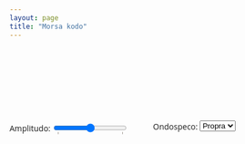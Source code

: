 ```yaml
---
layout: page
title: "Morsa kodo"
---
```


<!--

https: "//eo.wikipedia.org/wiki/Morsa_kodo


https://pressbooks.pub/sound/chapter/frequency-domain-graphs-2/

# pri apliko en JS:
https://developer.mozilla.org/en-US/docs/Web/API/OscillatorNode/setPeriodicWave
https://developer.mozilla.org/en-US/docs/Web/API/Web_Audio_API/Advanced_techniques
https://developer.mozilla.org/en-US/docs/Web/API/Web_Audio_API/Simple_synth

https://marcgg.com/blog/2016/11/01/javascript-audio/#
https://tonejs.github.io/
https://www.npmjs.com/package/fft-js

https://ib-lenhardt.com/kb/glossary/signal-modulation
https://www.gaussianwaves.com/2015/11/interpreting-fft-results-obtaining-magnitude-and-phase-information/
-->


<div class="container">
  <div class="keyboard"></div>
</div>
<div class="settingsBar">
  <div class="left">
    <span>Amplitudo: </span>
    <input
      type="range"
      min="0.0"
      max="1.0"
      step="0.01"
      value="0.5"
      list="volumes"
      name="volume" />
    <datalist id="volumes">
      <option value="0.0" label="Mute"></option>
      <option value="1.0" label="100%"></option>
    </datalist>
  </div>
  <div class="right">
    <span>Ondospeco: </span>
    <select name="waveform">
      <option value="custom">Propra</option>
      <option value="sine">Sinuso</option>
      <!--
      <option value="square" selected>Square</option>
      <option value="sawtooth">Sawtooth</option>
      <option value="triangle">Triangle</option>
      -->
    </select>
  </div>
</div>

<!--canvas width="512" height="300" id="osciloskopo"></canvas-->
<canvas width="512" height="300" id="magnitudoj"></canvas>
<canvas width="512" height="300" id="akvofalo"></canvas>


<style>
.container {
  /*
  overflow-x: scroll;
  overflow-y: hidden;
  */
  width: 660px;
  height: 110px;
  white-space: nowrap;
  margin: 10px;
}

.keyboard {
  width: auto;
  padding: 0;
  margin: 0;
}

.key {
  cursor: pointer;
  font:
    16px "Open Sans",
    "Lucida Grande",
    "Arial",
    sans-serif;
  border: 1px solid black;
  border-radius: 5px;
  width: 20px;
  height: 80px;
  text-align: center;
  box-shadow: 2px 2px darkgray;
  display: inline-block;
  position: relative;
  margin-right: 3px;
  user-select: none;
  -moz-user-select: none;
  -webkit-user-select: none;
  -ms-user-select: none;
}

.key div {
  position: absolute;
  bottom: 0;
  text-align: center;
  width: 100%;
  pointer-events: none;
}

.key div sub {
  font-size: 10px;
  pointer-events: none;
}

.key:hover {
  background-color: #eeeeff;
}

.key:active,
.active {
  background-color: black;
  color: white;
}

.octave {
  display: inline-block;
  padding-right: 6px;
}

.settingsBar {
  padding-top: 8px;
  font:
    14px "Open Sans",
    "Lucida Grande",
    "Arial",
    sans-serif;
  position: relative;
  vertical-align: middle;
  width: 100%;
  height: 30px;
}

.left {
  width: 50%;
  position: absolute;
  left: 0;
  display: table-cell;
  vertical-align: middle;
}

.left span,
.left input {
  vertical-align: middle;
}

.right {
  width: 50%;
  position: absolute;
  right: 0;
  display: table-cell;
  vertical-align: middle;
}

.right span {
  vertical-align: middle;
}

.right input {
  vertical-align: baseline;
}

</style>


<script>

  // longoj: punkto = 1, streko = 3, inter literoj = 3, inter vortoj = 7

mkodo = {  
  "A": "•-",
  "B": "-•••",
  "C": "-•-•",
  "Ĉ": "-•-••",
  "D": "-••",
  "E": "•",
  "F": "••-•",
  "G": "--•",
  "Ĝ": "--•-•",
  "H": "••••",
  "Ĥ": "-•--•", //aŭ ": "----",
  "I": "••",
  "J": "•---",
  "Ĵ": "•---•",
  "K": "-•-",
  "L": "•-••",
  "M": "--",
  "N": "-•",
  "O": "---",
  "P": "•--•",
  "R": "•-•",
  "S": "•••",
  "Ŝ": "•••-•",
  "T": "-",
  "U": "••-",
  "Ŭ": "••--",
  "V": "•••-",
  "Z": "--••",
  
  "Q": "--•-",
  "W": "•--",
  "X": "-••-",
  "Y": "-•--",
  
  "0": "-----",
  "1": "•----",
  "2": "••---",
  "3": "•••--",
  "4": "••••-",
  "5": "•••••",
  "6": "-••••",
  "7": "--•••",
  "8": "---••",
  "9": "----•",
  
  ".": "•-•-•-",
  ",": "--••--",
  ":": "---•••",
  ";": "-•-•-•",
  "?": "••--••",
  "'": "•----•",
  "-": "-••••-",
  "/": "-••-•",
  "(": "-•--•",
  ")": "-•--•-",
  "\"": "•-••-•",
  
  "=": "-•••-",
  "+": "•-•-•",
  "@": "•--•-•"
}

// Q-kodoj, por demando aldonu demandsignon, por respondo uzu sen tiu
// https://eo.wikipedia.org/wiki/Q-kodo
// https://www.eventoj.hu/steb/vortaroj/hams-interpreter-DL1CU.pdf
// en praktiko nur parto de la listigitaj kodoj estas uzata kaj devas esti lernita:
// QRG, QRL, QRM, QRN, QRO, QRP, QRQ, QRS, QRT, QRV, QRX, QRZ, QSB, QSL, QSO, QSP, QSY kaj QTH. 

// respondoj povas esti ciferoj 1..5 laŭ
// https://eo.wikipedia.org/wiki/RST-kodo
//    R legeblo/komprenebleco // "readability
//    S signalforteco // strength
//    T tono // tone, la tono de morsa signalo
//
//    1 Nekomprenebla
//    2 Apenaŭ komprenebla, kompreneblas iuj vortoj
//    3 Komprenebla ege malfacile
//    4 Komprenebla facile
//    5 Perfekte komprenebla

vortareto = {
  "CQ": "ĝenerala alvoko!", // seek you
  "73!": "ĝis!",
  "YL": "fraŭlino", // young lady = fraŭlino, aĝo ne vere gravas!
  "XYL": "eksfraŭlino",
  "88": "kisoj",
  "SKEDO": "rendevuo", // el angla "schedule", aranĝon laŭ frekvenco kaj tempo
  "PSE": "bonvolu",
  "K": "venu",
  "QRG": "frekvenco",
  "QRM": "intermikso", // homaj signalĝenoj
  "QRN": "bruo", // naturaj signalĝenoj
  "QRV": "sendpreta",
  "QRX": "momenton!",
  "QRZ": "kiu vokas?",
  "QSB": "malfortiĝo",
  "QSL": "konfirmkarto",
  "QSO": "kontakto",
  "QTH": "loko"
}

mallongigoj = {
  "QRA": ["Kiu estas adreso de via stacio?", "Adreso de mia stacio estas ... ."],
  "QRB": ["Kiu estas distanco inter vi kaj mi?", "Distanco inter vi kaj mi estas ... ."],
  "QRG": ["Diru precizan frekvencon", "Frekvenco estas ... .", "frekvenco"],
  "QRH": ["Ĉu ŝanĝiĝas mia frekvenco?", "Via frekvenco ŝanĝiĝas."],
  "QRI": ["Ĉu tono de mia elsendo ŝanĝiĝas?", "Tono de via elsendo ŝanĝiĝas."],
  "QRJ": ["Ĉu mia signalo estas nesufiĉa por ricevado?", "Via signalo estas malforta, la ricevado malfacilas."],
  "QRK": ["Kiu estas komprenebleco de mia elsendo", "Komprenebleco de via elsendo estas ... "], // RST
  "QRL": ["Ĉu vi estas okupita?", "Mi estas okupita."],
  "QRM": ["Ĉu vi havas malhelpajn signalojn de la aliaj stacioj?", "Mi havas malhelpajn signalojn de la aliaj stacioj."],
  "QRN": ["Ĉu vi havas atmosferajn malhelpaĵojn?", "Mi havas atmosferajn malhelpaĵojn.", "bruo"],
  "QRO": ["Ĉu mi devas pligrandigi povumon de mia elsendo?", "Pligrandigu povumon de via elsendo."],
  "QRP": ["Ĉu mi devas malpligrandigi povumon de mia elsendo?", "Malpligrandigu povumon de via elsendo."], 
  "QRQ": ["Ĉu mi devas pligrandigi rapidon de mia elsendo?", "Pligrandigu rapidon de via elsendo."],
  "QRS": ["Ĉu mi devas malpligrandigi rapidon de mia elsendo?", "Malpligrandigu rapidon de via elsendo."],
  "QRT": ["Ĉu mi devas ĉesi mian elsendon?", "Ĉesu vian elsendon. Aŭ: mi ĉesas mian elsendon."],
  "QRU": ["Ĉu vi havas ion por mi?", "Mi ne (plu) havas ion ajn por vi."],
  "QRV": ["Ĉu vi pretas ricevadi?", "Mi pretas ricevadi. Aŭ: mi estas sendpreta."],
  "QRW": ["Ĉu mi diru al ... (la tria stacio), ke vi vokas ĝin (je frekvenco … kHz (MHz))?", "Diru al ... (la tria stacio), ke mi vokas ĝin (je frekvenco … kHz (MHz))"],
  "QRX": ["Kiam vi denove vokos min? Aŭ simple: momenton bv!", "Mi denove vokos vin je ... (tempo)."], // +tempo UTC, frekvenco kHz
  "QRY": ["Kiu estas mia vico?", "Via vico estas ... ."],
  "QRZ": ["Kiu vokas min? Aŭ: Bv. diri vian voksignon.", "Vin vokas ... ."], // demando kun propra voksigno: QRZ (de) ...
  "QSA": ["Kiu estas forto de mia elsendo? (1 ... 5)", "Forto de via elsendo estas ... (1 ... 5)."], // RST
  "QSB": ["Ĉu mia signalo havas okazajn malfortiĝojn?", "Via signalo havas okazajn malfortiĝojn."],
  "QSD": ["Ĉu mia manipulo (telegrafa modulo) havas difektojn?", "Via manipulo (telegrafa modulo) havas difektojn."],
  "QSL": ["Ĉu vi konfirmos ricevon?", "Mi konfirmos ricevon."], // ankaŭ nomo de konfirmkarto"
  "QSO": ["Ĉu vi povas interkomunikiĝi senpere kun ... ?", "Mi povas interkomunikiĝi senpere kun ... ."],
  "QSP": ["Ĉu vi povas transsendi (al)... ?", "Mi transsendos (al)... ."],
  "QSQ": ["Ĉu elsendi vortojn pounufoje?", "Elsendu vortojn pounufoje."],
  "QSV": ["Ĉu vi povas elsendi literojn 'V' por agordo?", "Mi elsendas literojn 'V' por agordo."],
  "QSW": ["Ĉu vi povas elsendi je frekvenco … kHz (MHz)?", "Mi elsendos je frekvenco … kHz (MHz)."],
  "QSX": ["Ĉu vi aŭskultas je frekvenco … kHz (MHz)?", "Mi aŭskultas je frekvenco … kHz (MHz)."],
  "QSY": ["Ĉu mi devas ŝanĝi frekvencon al … kHz (MHz)?", "Ŝanĝu frekvencon al … kHz (MHz). Aŭ: mi ŝanĝas frekvencon al"],
  "QSZ": ["Ĉu mi devas sendi ĉiun vorton dufoje?", "Sendu ĉiun vorton dufoje."],
  "QTC": ["Ĉu vi havas mesaĝojn?", "Mi havas mesaĝojn por vi."],
  "QTH": ["Diru viajn koordinatojn.", "Miaj koordinatoj estas.", "loko"],
  "QTR": ["Diru tempon.", "Tempo estas ... ."],
  "QTU": ["Kiam funkcias via stacio?", "Mia stacio funkcias ekde ... ĝis ... ."],
  "QUA": ["Ĉu vi havas mesaĝojn de ... ?", "Mesaĝoj de ... estas: ..."],
}

function bitmasko(signoj) {
  function bm(signo) {
    const kodo = mkodo[signo];
    if (kodo) {
      let b = 0b0; // la bitoj de la morsokodo: 0 paŭzo, 1 punkto, 111 streko
      let m = 0b1; // pozicio en b (masko)
      for (const k of kodo) {
        switch (k) {
          case "-": b |=m; m<<=1; b |=m; m<<=1; // aldonu unuan kaj duan biton por streko
          case "•": b |= m; m<<=1; // unu bito por punkto, resp. tria bito por streko
          default: m<<=1; // post ĉiu pepo aldonu paŭzeton
        }
      }
      return b;
    }
  }

  let kodo = [];
  for (s of signoj.toUpperCase()) {
    const b = bm(s)
    kodo.push(b);
    console.log(s+": "+b.toString(2));
  };
  return kodo;
}



const audioContext = new AudioContext();
const oscList = [];
let mainGainNode = null;
const keyboard = document.querySelector(".keyboard");
const wavePicker = document.querySelector("select[name='waveform']");
const volumeControl = document.querySelector("input[name='volume']");
let customWaveform = null;
let sineTerms = null;
let cosineTerms = null;

let analyser = null;
let dataArray;
let bufferLength = null;

const canvas = {
  magn: document.getElementById("magnitudoj"),
  falo: document.getElementById("akvofalo")
};
const ctxMagn = canvas["magn"].getContext("2d");
const ctxFalo = canvas["falo"].getContext("2d");

function notoj(okt=4) {
  // https://en.wikipedia.org/wiki/Pitch_(music)
  const fq4 = {
    c: 261.63,
    "c#": 277.18,
    d: 293.67,
    "d#": 311.125,
    e: 329.625,
    f: 349.23,
    "f#": 370,
    g: 392,
    "g#": 415.3,
    a: 440,
    "a#": 466.16,
    h: 493.875
  }
  return Object.entries(fq4).map(([noto,frekv]) => [
    noto,
    frekv * Math.pow(2,okt-4)
  ])
}

/*
function createNoteTable() {
  const noteFreq = [
    { A: 27.5, "A#": 29.13523509488062, B: 30.867706328507754 },
    {
      C: 32.70319566257483,
      "C#": 34.64782887210901,
      D: 36.70809598967595,
      "D#": 38.89087296526011,
      E: 41.20344461410874,
      F: 43.65352892912549,
      "F#": 46.2493028389543,
      G: 48.99942949771866,
      "G#": 51.91308719749314,
      A: 55,
      "A#": 58.27047018976124,
      B: 61.73541265701551,
    },
  ];
  for (let octave = 2; octave <= 7; octave++) {
    noteFreq.push(
      Object.fromEntries(
        Object.entries(noteFreq[octave - 1]).map(([key, freq]) => [
          key,
          freq * 2,
        ]),
      ),
    );
  }
  noteFreq.push({ C: 4186.009044809578 });
  return noteFreq;
}
*/

function setup() {
  //const noteFreq = createNoteTable();

  volumeControl.addEventListener("change", changeVolume, false);

  mainGainNode = audioContext.createGain();

  analyser = audioContext.createAnalyser();
  analyser.fftSize = 512;

  bufferLength = analyser.frequencyBinCount;
  dataArray = new Uint8Array(bufferLength);
  analyser.getByteFrequencyData(dataArray);

  //mainGainNode.connect(audioContext.destination);
  mainGainNode.connect(analyser);
  analyser.connect(audioContext.destination);

  mainGainNode.gain.value = volumeControl.value;

  // Create the keys; skip any that are sharp or flat; for
  // our purposes we don't need them. Each octave is inserted
  // into a <div> of class "octave".

/*
  // 4-a oktavo
  notoj(4).forEach(([noto,frekv]) => {
    if (noto.length === 1) {
      keyboard.appendChild(createKey(noto, 4, frekv));
    }
  });
*/

  const f5 = notoj(5)[5];
  keyboard.appendChild(createKey(f5[0], 5, f5[1]));


/*
  noteFreq.forEach((keys, idx) => {
    const keyList = Object.entries(keys);
    const octaveElem = document.createElement("div");
    octaveElem.className = "octave";

    keyList.forEach((key) => {
      if (key[0].length === 1) {
        octaveElem.appendChild(createKey(key[0], idx, key[1]));
      }
    });

    keyboard.appendChild(octaveElem);
  });

  document
    .querySelector("div[data-note='B'][data-octave='5']")
    .scrollIntoView(false);
*/

  //sineTerms = new Float32Array([0, 0, 1, 0, 1]);
  //sineTerms = new Float32Array([0, 1, 0, 0.5, 0, 0.25]);
  //sineTerms = new Float32Array([0, 1,0.5, 0.3, 0.1]);  
  // sineTerms = new Float32Array([0, 1, 0, 0.5, 0, 0.2, 0, 0.1]);


  sineTerms = new Float32Array([0, 1.0, 0, 0.4, 0, 0.1, 0, 0.05]);
  cosineTerms = new Float32Array(sineTerms.length); // ĉio 0 - neniu fazo
  //cosineTerms = sineTerms; //

  customWaveform = audioContext.createPeriodicWave(cosineTerms, sineTerms);

  for (let i = 0; i < 9; i++) {
    oscList[i] = {};
  }

}

setup();

// draw an oscilloscope of the current audio source

function magnitudoj() {
  function nulejo(data,nul=128) {
    for (let i = 0; i < bufferLength-1; i++) {
      if (data[i]<nul && data[i+1] >= nul)
        return i;
    }
    return 0;
  }

  const cnv = canvas["magn"];
  const ctx = ctxMagn;

  // mendu la sekvan desegnon de la diagramo
  requestAnimationFrame(() => magnitudoj());
  let offset = 0;

  analyser.getByteFrequencyData(dataArray);

  ctx.fillStyle = "rgb(200 200 200)";
  ctx.fillRect(0, 0, cnv.width, cnv.height);

  ctx.lineWidth = 2;
  ctx.strokeStyle = "rgb(0 0 0)";

  ctx.beginPath();

  const sliceWidth = (cnv.width * 1.0) / bufferLength;
  let x = 0;

  //for (let i = offset; i < bufferLength+offset; i++) {
  for (let i = 0; i < bufferLength; i++) {
    const v = dataArray[i] / 128.0;
    const y = (v * cnv.height) / 2;

    ctx.lineTo(x, cnv.height-y);

    x += sliceWidth;
  }

  //ctx.lineTo(cnv.width, cnv.height / 2);
  ctx.stroke();
}

function akvofalo() {
  requestAnimationFrame(() => akvofalo());

  const cnv = canvas["falo"];
  const ctx = ctxFalo;
  const lineHeight = 2;

  function getColor(value) {
      // 1. Normalize the 0-255 value to a Hue (0-360) for a full rainbow
      // We use a range, for instance, 240 (blue) to 0 (red) for a nice spectrum.
      // To get a full spectrum, map 0-255 to 0-360: (value / 255) * 360
      const hue = 180 + Math.round((value / 128.0) * 360);

      // 2. Return the HSL color string (using 50% saturation and 50% lightness for vibrant colors)
      return `hsl(${hue}, 100%,50%)`;
  }  

  // ŝovu ĉion malsupren
  ctx.drawImage(
      cnv, // Source: The cnv itself
      0, 0, // Source X, Y (Start at the top-left)
      cnv.width, cnv.height - lineHeight, // Source Width, Height (Exclude the bottom strip that will move off-screen)
      0, lineHeight, // Destination X, Y (Draw it starting 'lineHeight' pixels from the top)
      cnv.width, cnv.height - lineHeight // Destination Width, Height
  );

  ctx.fillStyle = "rgb(0 0 20)";
  ctx.fillRect(0, 0, cnv.width, lineHeight);

////

  const sliceWidth = (cnv.width * 1.0) / bufferLength;
  let x = 0;

  for (let i = 0; i < bufferLength; i++) {
    //const v = dataArray[i] / 128.0;
    const color = getColor(dataArray[i]);

      ctx.beginPath();
      // Use the color for the fill style
      ctx.fillStyle = color;

      // Draw the dot (a circle)
      ctx.fillRect(
          i, 
          0, 
          sliceWidth,
          sliceWidth 
      );
      ctx.closePath();
  }
}

magnitudoj();
akvofalo();

function createKey(note, octave, freq) {
  const keyElement = document.createElement("div");
  const labelElement = document.createElement("div");

  keyElement.className = "key";
  keyElement.dataset["octave"] = octave;
  keyElement.dataset["note"] = note;
  keyElement.dataset["frequency"] = freq;
  labelElement.appendChild(document.createTextNode(note));
  labelElement.appendChild(document.createElement("sub")).textContent = octave;
  keyElement.appendChild(labelElement);

  keyElement.addEventListener("mousedown", notePressed, false);
  keyElement.addEventListener("mouseup", noteReleased, false);
  keyElement.addEventListener("mouseover", notePressed, false);
  keyElement.addEventListener("mouseleave", noteReleased, false);

  return keyElement;
}

function playTone(freq) {
  const osc = audioContext.createOscillator();
  osc.connect(mainGainNode);

  const type = wavePicker.options[wavePicker.selectedIndex].value;

  if (type === "custom") {
    osc.setPeriodicWave(customWaveform);
  } else {
    osc.type = type;
  }

  osc.frequency.value = freq;
  osc.start();

  return osc;
}

function notePressed(event) {
  if (event.buttons & 1) {
    const dataset = event.target.dataset;

    if (!dataset["pressed"] && dataset["octave"]) {
      const octave = Number(dataset["octave"]);
      oscList[octave][dataset["note"]] = playTone(dataset["frequency"]);
      dataset["pressed"] = "yes";
    }
  }
}

function noteReleased(event) {
  const dataset = event.target.dataset;

  if (dataset && dataset["pressed"]) {
    const octave = Number(dataset["octave"]);

    if (oscList[octave] && oscList[octave][dataset["note"]]) {
      oscList[octave][dataset["note"]].stop();
      delete oscList[octave][dataset["note"]];
      delete dataset["pressed"];
    }
  }
}

function changeVolume(event) {
  mainGainNode.gain.value = volumeControl.value;
}
const synthKeys = document.querySelectorAll(".key");
// prettier-ignore
const keyCodes = [
  "Space",
  "ShiftLeft", "KeyZ", "KeyX", "KeyC", "KeyV", "KeyB", "KeyN", "KeyM", "Comma", "Period", "Slash", "ShiftRight",
  "KeyA", "KeyS", "KeyD", "KeyF", "KeyG", "KeyH", "KeyJ", "KeyK", "KeyL", "Semicolon", "Quote", "Enter",
  "Tab", "KeyQ", "KeyW", "KeyE", "KeyR", "KeyT", "KeyY", "KeyU", "KeyI", "KeyO", "KeyP", "BracketLeft", "BracketRight",
  "Digit1", "Digit2", "Digit3", "Digit4", "Digit5", "Digit6", "Digit7", "Digit8", "Digit9", "Digit0", "Minus", "Equal", "Backspace",
  "Escape",
];

function keyNote(event) {
  const elKey = synthKeys[keyCodes.indexOf(event.code)];
  if (elKey) {
    if (event.type === "keydown") {
      elKey.tabIndex = -1;
      elKey.focus();
      elKey.classList.add("active");
      notePressed({ buttons: 1, target: elKey });
    } else {
      elKey.classList.remove("active");
      noteReleased({ buttons: 1, target: elKey });
    }
    event.preventDefault();
  }
}

addEventListener("keydown", keyNote);
addEventListener("keyup", keyNote);
</script>


